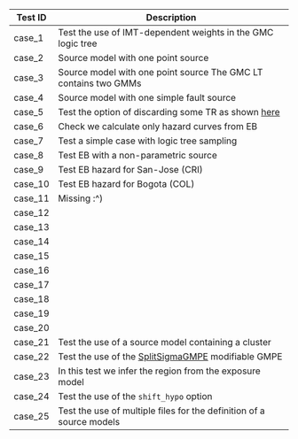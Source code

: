 
| Test ID | Description |
|---------|-------------|
| case_1  | Test the use of IMT-dependent weights in the GMC logic tree | 
| case_2  | Source model with one point source | 
| case_3  | Source model with one point source The GMC LT contains two GMMs | 
| case_4  | Source model with one simple fault source | 
| case_5  | Test the option of discarding some TR as shown [here](https://github.com/gem/oq-engine/blob/20200312_table/openquake/qa_tests_data/event_based/case_5/job.ini#L33s)  | 
| case_6  | Check we calculate only hazard curves from EB | 
| case_7  | Test a simple case with logic tree sampling | 
| case_8  | Test EB with a non-parametric source | 
| case_9  | Test EB hazard for San-Jose (CRI) | 
| case_10 | Test EB hazard for Bogota (COL)  | 
| case_11 | Missing :^) |
| case_12 |  | 
| case_13 |  | 
| case_14 |  | 
| case_15 |  | 
| case_16 |  | 
| case_17 |  | 
| case_18 |  | 
| case_19 |  | 
| case_20 |  | 
| case_21 | Test the use of a source model containing a cluster | 
| case_22 | Test the use of the [SplitSigmaGMPE](https://github.com/gem/oq-engine/blob/master/openquake/hazardlib/gsim/mgmpe/split_sigma_gmpe.py) modifiable GMPE | 
| case_23 | In this test we infer the region from the exposure model | 
| case_24 | Test the use of the `shift_hypo` option | 
| case_25 | Test the use of multiple files for the definition of a source models | 
